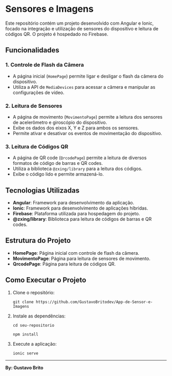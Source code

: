 
# Sensores e Imagens

Este repositório contém um projeto desenvolvido com Angular e Ionic, focado na integração e utilização de sensores do dispositivo e leitura de códigos QR. O projeto é hospedado no Firebase.

## Funcionalidades

### 1. Controle de Flash da Câmera

-   A página inicial (`HomePage`) permite ligar e desligar o flash da câmera do dispositivo.
-   Utiliza a API de `MediaDevices` para acessar a câmera e manipular as configurações de vídeo.

### 2. Leitura de Sensores

-   A página de movimento (`MovimentoPage`) permite a leitura dos sensores de acelerômetro e giroscópio do dispositivo.
-   Exibe os dados dos eixos X, Y e Z para ambos os sensores.
-   Permite ativar e desativar os eventos de movimentação do dispositivo.

### 3. Leitura de Códigos QR

-   A página de QR code (`QrcodePage`) permite a leitura de diversos formatos de código de barras e QR codes.
-   Utiliza a biblioteca `@zxing/library` para a leitura dos códigos.
-   Exibe o código lido e permite armazená-lo.

## Tecnologias Utilizadas

-   **Angular**: Framework para desenvolvimento da aplicação.
-   **Ionic**: Framework para desenvolvimento de aplicações híbridas.
-   **Firebase**: Plataforma utilizada para hospedagem do projeto.
-   **@zxing/library**: Biblioteca para leitura de códigos de barras e QR codes.

## Estrutura do Projeto

-   **HomePage**: Página inicial com controle de flash da câmera.
-   **MovimentoPage**: Página para leitura de sensores de movimento.
-   **QrcodePage**: Página para leitura de códigos QR.

## Como Executar o Projeto

1.  Clone o repositório:
    
    `git clone https://github.com/GustavoBritodev/App-de-Sensor-e-Imagens` 
    
2.  Instale as dependências:

    `cd seu-repositorio`
    
    `npm install` 
    
4.  Execute a aplicação:
  
    `ionic serve` 
    

----------

**By: Gustavo Brito**
